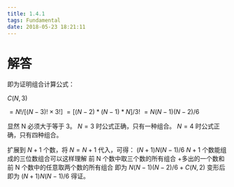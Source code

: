 ```yaml
---
title: 1.4.1
tags: Fundamental
date: 2018-05-23 18:21:11
---
```


# 解答

即为证明组合计算公式：

$C(N, 3)$

$= N! / [(N - 3)! × 3!]$
$= [(N - 2) * (N - 1) * N] / 3!$
$= N(N - 1)(N - 2) / 6$

显然 N 必须大于等于 3。
$N = 3$ 时公式正确，只有一种组合。
$N = 4$ 时公式正确，只有四种组合。

扩展到 $N+1$ 个数，将 $N = N + 1$ 代入，可得：
$(N + 1)N(N - 1) / 6$
$N + 1$ 个数能组成的三位数组合可以这样理解
前 N 个数中取三个数的所有组合 +多出的一个数和前 N 个数中的任意取两个数的所有组合
即为 $N(N-1)(N - 2) / 6 + C(N, 2)$
变形后即为 $(N + 1)N(N - 1) / 6$ 
得证。
